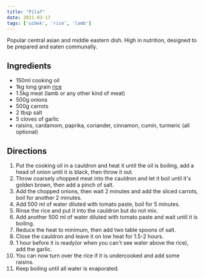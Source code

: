 ```yaml
---
title: "Pilaf"
date: 2021-03-17
tags: ['uzbek', 'rice', 'lamb']
---
```


Popular central asian and middle eastern dish.
High in nutrition, designed to be prepared and eaten communally.

## Ingredients

- 150ml cooking oil
- 1kg long grain [rice](/recipes/rice)
- 1.5kg meat (lamb or any other kind of meat)
- 500g onions
- 500g carrots
- 2 tbsp salt
- 5 cloves of garlic
- raisins, cardamom, paprika, coriander, cinnamon, cumin, turmeric (all optional)

## Directions

1. Put the cooking oil in a cauldron and heat it until the oil is boiling, add a head of onion until it is black, then throw it out.
2. Throw coarsely chopped meat into the cauldron and let it boil until it's golden brown, then add a pinch of salt.
3. Add the chopped onions, then wait 2 minutes and add the sliced carrots, boil for another 2 minutes.
4. Add 500 ml of water diluted with tomato paste, boil for 5 minutes.
5. Rinse the rice and put it into the cauldron but do not mix.
6. Add another 500 ml of water diluted with tomato paste and wait until it is boiling.
7. Reduce the heat to minimum, then add two table spoons of salt.
8. Close the cauldron and leave it on low heat for 1.5-2 hours.
9. 1 hour before it is ready(or when you can't see water above the rice), add the garlic.
10. You can now turn over the rice if it is undercooked and add some raisins.
11. Keep boiling until all water is evaporated.
